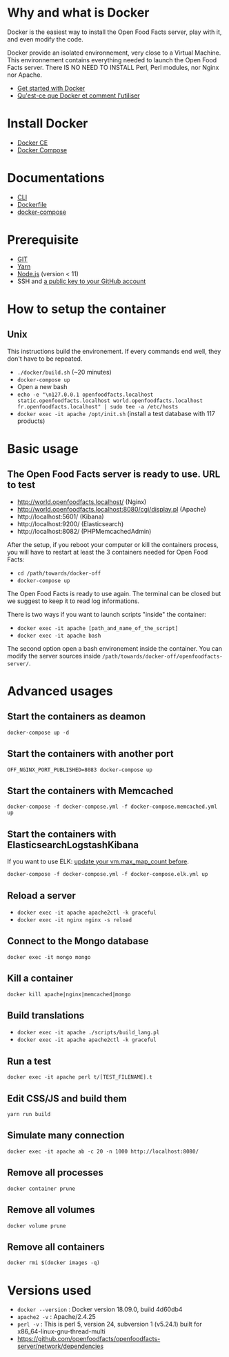 # Why and what is Docker

Docker is the easiest way to install the Open Food Facts server, play with it, and even modify the code.

Docker provide an isolated environnement, very close to a Virtual Machine. This environnement contains everything needed to launch the Open Food Facts server. There IS NO NEED TO INSTALL Perl, Perl modules, nor Nginx nor Apache.

- [Get started with Docker](https://www.docker.com/get-started)
- [Qu'est-ce que Docker et comment l'utiliser](https://www.youtube.com/watch?v=XgKOC6X8W28)

# Install Docker

- [Docker CE](https://docs.docker.com/install/#supported-platforms)
- [Docker Compose](https://docs.docker.com/compose/install/)

# Documentations

- [CLI](https://docs.docker.com/reference/)
- [Dockerfile](https://docs.docker.com/engine/reference/builder/)
- [docker-compose](https://docs.docker.com/compose/compose-file/)

# Prerequisite

- [GIT](https://git-scm.com/book/en/v2/Getting-Started-Installing-Git)
- [Yarn](https://yarnpkg.com/lang/en/docs/install/)
- [Node.js](https://nodejs.org/en/download/package-manager/) (version < 11)
- SSH and [a public key to your GitHub account](https://help.github.com/articles/which-remote-url-should-i-use/#cloning-with-ssh-urls)

# How to setup the container

## Unix

This instructions build the environement. If every commands end well, they don't have to be repeated.

- `./docker/build.sh` (~20 minutes)
- `docker-compose up`
- Open a new bash
- `echo -e "\n127.0.0.1 openfoodfacts.localhost static.openfoodfacts.localhost world.openfoodfacts.localhost fr.openfoodfacts.localhost" | sudo tee -a /etc/hosts`
- `docker exec -it apache /opt/init.sh` (install a test database with 117 products)

# Basic usage

## The Open Food Facts server is ready to use. **URL to test**

- http://world.openfoodfacts.localhost/ (Nginx)
- http://world.openfoodfacts.localhost:8080/cgi/display.pl (Apache)
- http://localhost:5601/ (Kibana)
- http://localhost:9200/ (Elasticsearch)
- http://localhost:8082/ (PHPMemcachedAdmin)

After the setup, if you reboot your computer or kill the containers process, you will have to restart at least the 3 containers needed for Open Food Facts:

- `cd /path/towards/docker-off`
- `docker-compose up`

The Open Food Facts is ready to use again. The terminal can be closed but we suggest to keep it to read log informations.

There is two ways if you want to launch scripts "inside" the container:

- `docker exec -it apache [path_and_name_of_the_script]`
- `docker exec -it apache bash`

The second option open a bash environement inside the container.
You can modify the server sources inside `/path/towards/docker-off/openfoodfacts-server/`.

# Advanced usages

## Start the containers as deamon

`docker-compose up -d`

## Start the containers with another port

`OFF_NGINX_PORT_PUBLISHED=8083 docker-compose up`

## Start the containers with Memcached

`docker-compose -f docker-compose.yml -f docker-compose.memcached.yml up`

## Start the containers with ElasticsearchLogstashKibana

If you want to use ELK: [update your vm.max_map_count before](https://elk-docker.readthedocs.io/#prerequisites).

`docker-compose -f docker-compose.yml -f docker-compose.elk.yml up`

## Reload a server

- `docker exec -it apache apache2ctl -k graceful`
- `docker exec -it nginx nginx -s reload`

## Connect to the Mongo database

`docker exec -it mongo mongo`

## Kill a container

`docker kill apache|nginx|memcached|mongo`

## Build translations

- `docker exec -it apache ./scripts/build_lang.pl`
- `docker exec -it apache apache2ctl -k graceful`

## Run a test

`docker exec -it apache perl t/[TEST_FILENAME].t`

## Edit CSS/JS and build them

`yarn run build`

## Simulate many connection

`docker exec -it apache ab -c 20 -n 1000 http://localhost:8080/`

## Remove all processes

`docker container prune`

## Remove all volumes

`docker volume prune`

## Remove all containers

`docker rmi $(docker images -q)`

# Versions used

- `docker --version` : Docker version 18.09.0, build 4d60db4
- `apache2 -v` : Apache/2.4.25
- `perl -v` : This is perl 5, version 24, subversion 1 (v5.24.1) built for x86_64-linux-gnu-thread-multi
- https://github.com/openfoodfacts/openfoodfacts-server/network/dependencies

